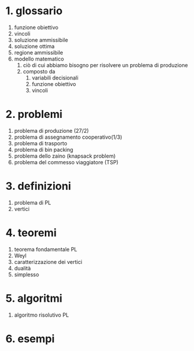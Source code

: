 # 1. glossario
1. funzione obiettivo
2. vincoli
3. soluzione ammissibile
4. soluzione ottima
5. regione ammissibile
6. modello matematico
	1. ciò di cui abbiamo bisogno per risolvere un problema di produzione
	2. composto da
		1. variabili decisionali
		2. funzione obiettivo
		3. vincoli


# 2. problemi
1. problema di produzione (27/2)
2. problema di assegnamento cooperativo(1/3)
3. problema di trasporto
4. problema di bin packing
5. problema dello zaino (knapsack problem)
6. problema del commesso viaggiatore (TSP)


# 3. definizioni
1. problema di PL
2. vertici 



# 4. teoremi
1. teorema fondamentale PL
2. Weyl
3. caratterizzazione dei vertici
4. dualità
5. simplesso

# 5. algoritmi
1. algoritmo risolutivo PL


# 6. esempi

